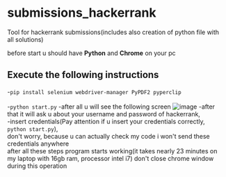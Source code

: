# submissions_hackerrank
Tool for hackerrank submissions(includes also creation of python file with all solutions)

before start u should have **Python** and **Chrome** on your pc
## Execute the following instructions<br/> 

-```pip install selenium webdriver-manager PyPDF2 pyperclip```
<br/>
<br/>
-```python start.py```
-after all u will see the following screen
![image](https://github.com/user-attachments/assets/d7aec1bc-1830-4900-ab15-6a147983175b)
-after that it will ask u about your username and password of hackerrank, <br/>
-insert credentials(Pay attention if u insert your credentials correctly,<br/>  ```python start.py```),<br/>
don't worry, because u can actually check my code i won't send these credentials anywhere<br/>
after all these steps program starts working(it takes nearly 23 minutes on my laptop with 16gb ram, processor intel i7)
don't close chrome window during this operation
